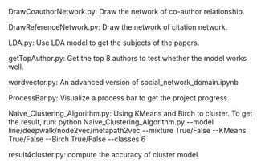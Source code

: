 DrawCoauthorNetwork.py: Draw the network of co-author relationship.

DrawReferenceNetwork.py: Draw the network of citation network.

LDA.py: Use LDA model to get the subjects of the papers.

getTopAuthor.py: Get the top 8 authors to test whether the model works well.

wordvector.py: An advanced version of social_network_domain.ipynb

ProcessBar.py: Visualize a process bar to get the project progress. 

Naive_Clustering_Algorithm.py: Using KMeans and Birch to cluster. To get the result, run:  python Naive_Clustering_Algorithm.py --model line/deepwalk/node2vec/metapath2vec --mixture True/False --KMeans True/False --Birch True/False --classes 6

result4cluster.py: compute the accuracy of cluster model.

